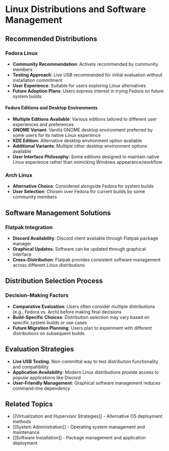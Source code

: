 # Linux Distributions and Software Management

## Recommended Distributions

### Fedora Linux
- **Community Recommendation**: Actively recommended by community members
- **Testing Approach**: Live USB recommended for initial evaluation without installation commitment
- **User Experience**: Suitable for users exploring Linux alternatives
- **Future Adoption Plans**: Users express interest in trying Fedora on future system builds

#### Fedora Editions and Desktop Environments
- **Multiple Editions Available**: Various editions tailored to different user experiences and preferences
- **GNOME Variant**: Vanilla GNOME desktop environment preferred by some users for its native Linux experience
- **KDE Edition**: Alternative desktop environment option available
- **Additional Variants**: Multiple other desktop environment options available
- **User Interface Philosophy**: Some editions designed to maintain native Linux experience rather than mimicking Windows appearance/workflow

### Arch Linux
- **Alternative Choice**: Considered alongside Fedora for system builds
- **User Selection**: Chosen over Fedora for current builds by some community members

## Software Management Solutions

### Flatpak Integration
- **Discord Availability**: Discord client available through Flatpak package manager
- **Graphical Updates**: Software can be updated through graphical interface
- **Cross-Distribution**: Flatpak provides consistent software management across different Linux distributions

## Distribution Selection Process

### Decision-Making Factors
- **Comparative Evaluation**: Users often consider multiple distributions (e.g., Fedora vs. Arch) before making final decisions
- **Build-Specific Choices**: Distribution selection may vary based on specific system builds or use cases
- **Future Migration Planning**: Users plan to experiment with different distributions on subsequent builds

## Evaluation Strategies
- **Live USB Testing**: Non-committal way to test distribution functionality and compatibility
- **Application Availability**: Modern Linux distributions provide access to popular applications like Discord
- **User-Friendly Management**: Graphical software management reduces command-line dependency

## Related Topics
- [[Virtualization and Hypervisor Strategies]] - Alternative OS deployment methods
- [[System Administration]] - Operating system management and maintenance
- [[Software Installation]] - Package management and application deployment